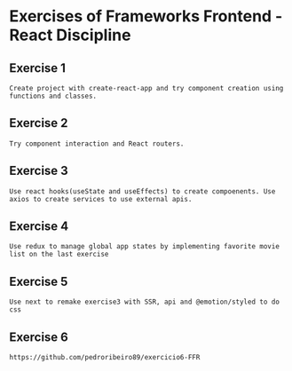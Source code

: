 # Exercises of Frameworks Frontend - React Discipline

## Exercise 1
	Create project with create-react-app and try component creation using functions and classes.
	
## Exercise 2
	Try component interaction and React routers.

## Exercise 3
	Use react hooks(useState and useEffects) to create compoenents. Use axios to create services to use external apis.
	
## Exercise 4
	Use redux to manage global app states by implementing favorite movie list on the last exercise
    
## Exercise 5
	Use next to remake exercise3 with SSR, api and @emotion/styled to do css
	
## Exercise 6
	https://github.com/pedroribeiro89/exercicio6-FFR